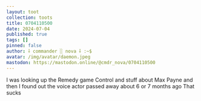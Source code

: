 ```yaml
---
layout: toot
collection: toots
title: 0704110500
date: 2024-07-04
published: true
tags: []
pinned: false
author: ⸸ commander ░ nova ⸸ :~$
avatar: /img/avatar/daemon.jpeg
mastodon: https://mastodon.online/@cmdr_nova/0704110500
---
```


I was looking up the Remedy game Control and stuff about Max Payne and then I found out the voice actor passed away about 6 or 7 months ago That sucks
